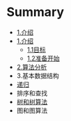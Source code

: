 # Summary

* [1.介绍](README.md)
* [1.介绍](1jie_shao.md)
   * [1.1目标](11mu_biao.md)
   * [1.2准备开始](12zhun_bei_kai_shi.md)
* [2.算法分析](chapter1.md)
* 3.基本数据结构
* [递归](di_gui.md)
* 排序和查找
* [树和树算法](shu_he_shu_suan_fa.md)
* 图和图算法

